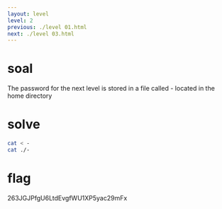 ```yaml
---
layout: level
level: 2
previous: ./level 01.html
next: ./level 03.html
---
```


# soal
The password for the next level is stored in a file called - located in the home directory

# solve
```bash
cat < -
cat ./-
```

# flag
263JGJPfgU6LtdEvgfWU1XP5yac29mFx